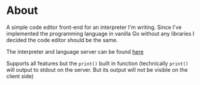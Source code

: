 # About

A simple code editor front-end for an interpreter I'm writing. Since I've implemented the programming
language in vanilla Go without any libraries I decided the code editor should be the same.

The interpreter and language server can be found [here](https://github.com/stilt0n/monkey-interpreter-go)

Supports all features but the `print()` built in function (technically `print()` will output to stdout on
the server. But its output will not be visible on the client side)
